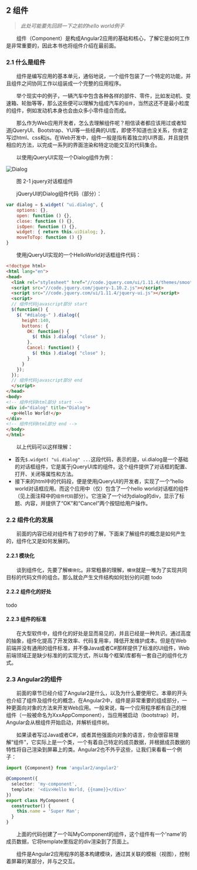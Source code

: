 ## 2 组件

> *此处可能要先回顾一下之前的hello world例子*

&emsp;&emsp;组件（Component）是构成Angular2应用的基础和核心，了解它是如何工作是非常重要的，因此本书也将组件介绍在最前面。

### 2.1 什么是组件

&emsp;&emsp;组件是编写应用的基本单元，通俗地说，一个组件包装了一个特定的功能，并且组件之间协同工作以组装成一个完整的应用程序。

&emsp;&emsp;举个现实中的例子，一辆汽车中包含各种各样的部件、零件，比如发动机、变速箱、轮胎等等，那么这些便可以理解为组成汽车的`组件`，当然这还不是最小粒度的组件，例如发动机本身也会由众多小零件组合而成。

&emsp;&emsp;那么作为Web应用开发者，怎么去理解组件呢？相信读者都应该用过或者知道jQueryUI、Bootstrap、YUI等一些经典的UI库，即使不知道也没关系，你肯定写过html、css和js。在Web开发中，组件一般是指有着独立的UI界面，并且提供相应的方法，以完成一系列的界面渲染和特定功能交互的代码集合。

&emsp;&emsp;以使用jQueryUI实现一个Dialog组件为例：

![Dialog](https://raw.githubusercontent.com/gf-rd/gf-angular2-book/master/_images/chapters2-2/jquery-dialog-hello-world.png)

&emsp;&emsp;图 2-1 jquery对话框组件

&emsp;&emsp;jQueryUI的Dialog组件代码（部分）：

```javascript
var dialog = $.widget( "ui.dialog", {
    options: {},
    open: function () {},
    close: function () {},
    isOpen: function () {},
    widget: { return this.uiDialog; },
    moveToTop: function () {}
}
```

&emsp;&emsp;使用jQueryUI实现的一个HelloWorld对话框组件代码：

```html
<!doctype html>
<html lang="en">
<head>
  <link rel="stylesheet" href="//code.jquery.com/ui/1.11.4/themes/smoothness/jquery-ui.css">
  <script src="//code.jquery.com/jquery-1.10.2.js"></script>
  <script src="//code.jquery.com/ui/1.11.4/jquery-ui.js"></script>
  <script>
  // 组件代码javascript部分 start
  $(function() {
    $( "#dialog-" ).dialog({
      height:140,
      buttons: {
        OK: function() {
          $( this ).dialog( "close" );
        },
        Cancel: function() {
          $( this ).dialog( "close" );
        }
      }
    });
  });
  // 组件代码javascript部分 end
  </script>
</head>
<body>
<!-- 组件代码html部分 start -->
<div id="dialog" title="Dialog">
  <p>Hello World!</p>
</div>
<!-- 组件代码html部分 end -->
</body>
</html>
```

&emsp;&emsp;以上代码可以这样理解：

- 首先`$.widget( "ui.dialog" ...`这段代码，表示的是，ui.dialog是一个基础的对话框组件，它是属于jQueryUI库的组件。这个组件提供了对话框的配置、打开、关闭等属性和方法。
- 接下来的html中的代码段，便是使用jQueryUI的开发者，实现了一个“hello world对话框应用。而这个应用中（仅）包含了一个hello world对话框的组件（见上面注释中的`组件代码`部分）。它渲染了一个id为dialog的div，显示了标题、内容，并提供了“OK”和“Cancel”两个按钮给用户操作。

### 2.2 组件化的发展

&emsp;&emsp;前面的内容已经对组件有了初步的了解，下面来了解组件的概念是如何产生的，组件化又是如何发展的。

#### 2.2.1 模块化
&emsp;&emsp;谈到组件化，先要了解`模块化`。非常粗暴的理解，`模块`就是一堆为了实现共同目标的代码文件的组合。那么就会产生文件结构如何划分的问题
todo

#### 2.2.2 组件化的好处
todo

#### 2.2.3 组件的标准
&emsp;&emsp;在大型软件中，组件化的好处是显而易见的，并且已经是一种共识。通过高度的抽象，组件化提高了开发效率、代码复用率，降低开发维护成本。但是在Web前端并没有通用的组件标准，并不像Java或者C#那样提供了标准的UI组件，Web前端领域正是缺少标准的的实现方式，所以每个框架/库都有一套自己的组件化方式。

### 2.3 Angular2的组件
&emsp;&emsp;前面的章节已经介绍了Angular2是什么，以及为什么要使用它。本章的开头也介绍了组件及组件化的概念，在Angular2中，组件是非常重要的组成部分，一种更面向对象的方法来开发Web应用。一般来说，每一个应用程序都有自己的根组件（一般被命名为XxxAppComponent），当应用被启动（bootstrap）时，Angular会从根组件开始启动，并解析组件树。

&emsp;&emsp;如果读者写过Java或者C#，或者其他强面向对象的语言，你会很容易理解“组件”，它实际上是一个类，一个有着自己特定的成员数据，并根据成员数据的特性将自己渲染到屏幕上的类。Angular2也不外乎这些，让我们来看看一个例子：

```typescript
import {Component} from 'angular2/angular2'

@Component({
  selector: 'my-component',
  template: '<div>Hello World, {{name}}</div>'
})
export class MyComponent {
  constructor() {
    this.name = 'Super Man';
  }
}
```

&emsp;&emsp;上面的代码创建了一个叫MyComponent的组件，这个组件有一个'name'的成员数据，它将template里指定的div渲染到了页面上。

&emsp;&emsp;组件是Angular2应用程序的基本构建模块，通过其关联的模板（视图），控制着屏幕的某部分，并与之交互。